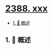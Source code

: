# [2388. xxx](https://github.com/Tdahuyou/TNotes.leetcode/tree/main/notes/2388.%20xxx)

<!-- region:toc -->

- [1. 📝 概述](#1--概述)

<!-- endregion:toc -->

## 1. 📝 概述
